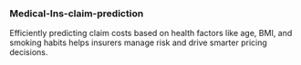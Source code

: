 ### Medical-Ins-claim-prediction
Efficiently predicting claim costs based on health factors like age, BMI, and smoking habits helps insurers manage risk and drive smarter pricing decisions.
